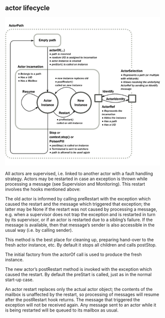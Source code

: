 ## actor lifecycle

![](/images/posts/scala/actor_lifecycle1.png)

All actors are supervised, i.e. linked to another actor with a fault handling strategy. 
Actors may be restarted in case an exception is thrown while processing a message (see Supervision and Monitoring). 
This restart involves the hooks mentioned above:

The old actor is informed by calling preRestart with the exception which caused the restart and the 
message which triggered that exception; the latter may be None if the restart was not caused by processing 
a message, e.g. when a supervisor does not trap the exception and is restarted in turn by its supervisor, 
or if an actor is restarted due to a sibling’s failure. If the message is available, then that 
message’s sender is also accessible in the usual way (i.e. by calling sender).

This method is the best place for cleaning up, preparing hand-over to the fresh actor instance, etc. 
By default it stops all children and calls postStop.

The initial factory from the actorOf call is used to produce the fresh instance.

The new actor’s postRestart method is invoked with the exception which caused the restart. 
By default the preStart is called, just as in the normal start-up case.

An actor restart replaces only the actual actor object; the contents of the mailbox is unaffected by 
the restart, so processing of messages will resume after the postRestart hook returns. The message that 
triggered the exception will not be received again. Any message sent to an actor while it is being restarted 
will be queued to its mailbox as usual.








